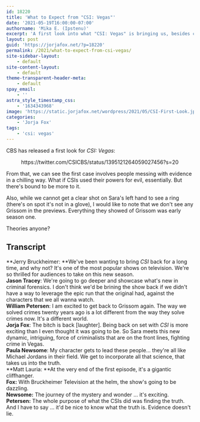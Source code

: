 ```yaml
---
id: 18220
title: 'What to Expect from "CSI: Vegas"'
date: '2021-05-19T16:00:00-07:00'
authorname: 'Mika E. (Ipstenu)'
excerpt: 'A first look into what "CSI: Vegas" is bringing us, besides crime, is here.'
layout: post
guid: 'https://jorjafox.net/?p=18220'
permalink: /2021/what-to-expect-from-csi-vegas/
site-sidebar-layout:
    - default
site-content-layout:
    - default
theme-transparent-header-meta:
    - default
spay_email:
    - ''
astra_style_timestamp_css:
    - '1634343968'
image: 'https://static.jorjafox.net/wordpress/2021/05/CSI-First-Look.jpg'
categories:
    - 'Jorja Fox'
tags:
    - 'csi: vegas'
---
```


CBS has released a first look for _CSI: Vegas_:

<figure class="wp-block-embed is-type-rich is-provider-twitter wp-block-embed-twitter"><div class="wp-block-embed__wrapper">
https://twitter.com/CSICBS/status/1395121264059027456?s=20
</div></figure>

From that, we can see the first case involves people messing with evidence in a chilling way. What if CSIs used their powers for evil, essentially. But there's bound to be more to it.

Also, while we cannot get a clear shot on Sara's left hand to see a ring (there's on spot it's not in a glove), I would like to note that we don't see any Grissom in the previews. Everything they showed of Grissom was early season one.

Theories anyone?

<h2>Transcript</h2>

**Jerry Bruckheimer: **We've been wanting to bring _CSI_ back for a long time, and why not? It's one of the most popular shows on television. We're so thrilled for audiences to take on this new season.<br>**Jason Tracey**: We're going to go deeper and showcase what's new in criminal forensics. I don't think we'd be brining the show back if we didn't have a way to leverage the epic run that the original had, against the characters that we all wanna watch.<br>**William Petersen**: I am excited to get back to Grissom again. The way we solved crimes twenty years ago is a lot different from the way they solve crimes now. It's a different world.<br>**Jorja Fox**: The bitch is back [laughter]. Being back on set with _CSI_ is more exciting than I even thought it was going to be. So Sara meets this new dynamic, intriguing, force of criminalists that are on the front lines, fighting crime in Vegas.<br>**Paula Newsome**: My character gets to lead these people... they're all like Michael Jordans in their field. We get to incorporate all that science, that takes us into the truth.<br>**Matt Lauria: **At the very end of the first episode, it's a gigantic cliffhanger. <br>**Fox:** With Bruckheimer Television at the helm, the show's going to be dazzling. <br>**Newsome:** The journey of the mystery and wonder ... it's exciting.<br>**Petersen:** The whole purpose of what the CSIs did was finding the truth. And I have to say ... it'd be nice to know what the truth is. Evidence doesn't lie.

